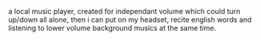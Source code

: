 a local music player, created for independant volume which could turn up/down all alone, then i can put on my headset, recite english words and listening to lower volume background musics at the same time.
